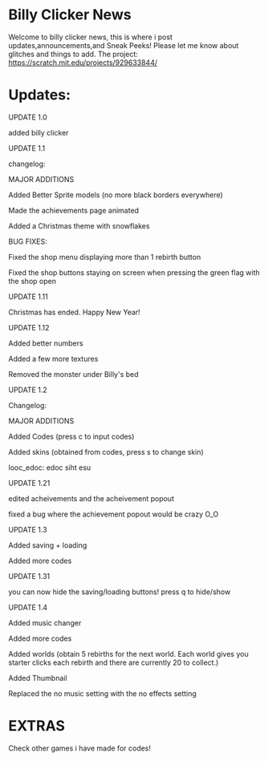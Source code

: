 # Billy Clicker News
Welcome to billy clicker news, this is where i post updates,announcements,and Sneak Peeks!
Please let me know about glitches and things to add.
The project: https://scratch.mit.edu/projects/929633844/
# Updates:
UPDATE 1.0

added billy clicker

UPDATE 1.1

changelog:

MAJOR ADDITIONS

Added Better Sprite models (no more black borders everywhere)

Made the achievements page animated

Added a Christmas theme with snowflakes

BUG FIXES:

Fixed the shop menu displaying more than 1 rebirth button

Fixed the shop buttons staying on screen when pressing the green flag with the shop open

UPDATE 1.11

Christmas has ended. Happy New Year!

UPDATE 1.12

Added better numbers

Added a few more textures

Removed the monster under Billy's bed

UPDATE 1.2

Changelog:

MAJOR ADDITIONS

Added Codes (press c to input codes)

Added skins (obtained from codes, press s to change skin)

looc_edoc: edoc siht esu

UPDATE 1.21

edited acheivements and the acheivement popout

fixed a bug where the achievement popout would be crazy O_O

UPDATE 1.3

Added saving + loading

Added more codes

UPDATE 1.31

you can now hide the saving/loading buttons! press q to hide/show

UPDATE 1.4

Added music changer

Added more codes

Added worlds (obtain 5 rebirths for the next world. Each world gives you starter clicks each rebirth and there are currently 20 to collect.)

Added Thumbnail

Replaced the no music setting with the no effects setting

# EXTRAS

Check other games i have made for codes!
   

